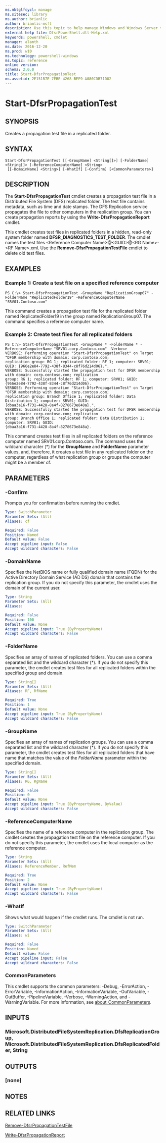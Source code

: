 ```yaml
---
ms.mktglfcycl: manage
ms.sitesec: library
ms.author: brianlic
author: brianlic-msft
description: Use this topic to help manage Windows and Windows Server technologies with Windows PowerShell.
external help file: DfsrPowerShell.dll-Help.xml
keywords: powershell, cmdlet
manager: alanth
ms.date: 2016-12-20
ms.prod: w10
ms.technology: powershell-windows
ms.topic: reference
online version: 
schema: 2.0.0
title: Start-DfsrPropagationTest
ms.assetid: 2E151B7E-7EBE-4268-BEE9-A080CDB71D02
---
```


# Start-DfsrPropagationTest

## SYNOPSIS
Creates a propagation test file in a replicated folder.

## SYNTAX

```
Start-DfsrPropagationTest [[-GroupName] <String[]>] [-FolderName] <String[]> [-ReferenceComputerName] <String>
 [[-DomainName] <String>] [-WhatIf] [-Confirm] [<CommonParameters>]
```

## DESCRIPTION
The **Start-DfsrPropagationTest** cmdlet creates a propagation test file in a Distributed File System (DFS) replicated folder.
The test file contains metadata, such as time and date stamps.
The DFS Replication service propagates the file to other computers in the replication group.
You can create propagation reports by using the **Write-DfsrPropagationReport** cmdlet.

This cmdlet creates test files in replicated folders in a hidden, read-only system folder named __DFSR_DIAGNOSTICS_TEST_FOLDER__.
The cmdlet names the test files \<Reference Computer Name\>@\<GUID\>@\<RG Name\>-\<RF Name\>.xml.
Use the **Remove-DfsrPropagationTestFile** cmdlet to delete old test files.

## EXAMPLES

### Example 1: Create a test file on a specified reference computer
```
PS C:\> Start-DfsrPropagationTest -GroupName "ReplicationGroup07" -FolderName "ReplicatedFolder19" -ReferenceComputerName "SRV01.Contoso.com"
```

This command creates a propagation test file for the replicated folder named ReplicatedFolder19 in the group named ReplicationGroup07.
The command specifies a reference computer name.

### Example 2: Create test files for all replicated folders
```
PS C:\> Start-DfsrPropagationTest -GroupName * -FolderName * -ReferenceComputerName "SRV01.corp.Contoso.com" -Verbose
VERBOSE: Performing operation "Start-DfsrPropagationTest" on Target "DFSR membership with domain: corp.contoso.com;
replication group: RG 1; replicated folder: RF 1; computer: SRV01; GUID: {966e2e84-7792-438f-8344-c8f76d214d06}.".
VERBOSE: Successfully started the propagation test for DFSR membership with domain: corp.contoso.com; replication
group: RG 1; replicated folder: RF 1; computer: SRV01; GUID: {966e2e84-7792-438f-8344-c8f76d214d06}.
VERBOSE: Performing operation "Start-DfsrPropagationTest" on Target "DFSR membership with domain: corp.contoso.com;
replication group: Branch Office 1; replicated folder: Data Distribution 1; computer: SRV01; GUID:
{dbaa3a16-f731-4428-8a4f-8278673e848a}.".
VERBOSE: Successfully started the propagation test for DFSR membership with domain: corp.contoso.com; replication
group: Branch Office 1; replicated folder: Data Distribution 1; computer: SRV01; GUID:
{dbaa3a16-f731-4428-8a4f-8278673e848a}.
```

This command creates test files in all replicated folders on the reference computer named SRV01.corp.Contoso.com.
The command uses the wildcard character (*) for the **GroupName** and **FolderName** parameter values, and, therefore, it creates a test file in any replicated folder on the computer, regardless of what replication group or groups the computer might be a member of.

## PARAMETERS

### -Confirm
Prompts you for confirmation before running the cmdlet.

```yaml
Type: SwitchParameter
Parameter Sets: (All)
Aliases: cf

Required: False
Position: Named
Default value: False
Accept pipeline input: False
Accept wildcard characters: False
```

### -DomainName
Specifies the NetBIOS name or fully qualified domain name (FQDN) for the Active Directory Domain Service (AD DS) domain that contains the replication group.
If you do not specify this parameter, the cmdlet uses the domain of the current user.

```yaml
Type: String
Parameter Sets: (All)
Aliases: 

Required: False
Position: 100
Default value: None
Accept pipeline input: True (ByPropertyName)
Accept wildcard characters: False
```

### -FolderName
Specifies an array of names of replicated folders.
You can use a comma separated list and the wildcard character (*).
If you do not specify this parameter, the cmdlet creates test files for all replicated folders within the specified group and domain.

```yaml
Type: String[]
Parameter Sets: (All)
Aliases: RF, RfName

Required: True
Position: 1
Default value: None
Accept pipeline input: True (ByPropertyName)
Accept wildcard characters: False
```

### -GroupName
Specifies an array of names of replication groups.
You can use a comma separated list and the wildcard character (*).
If you do not specify this parameter, the cmdlet creates test files for all replicated folders that have name that matches the value of the *FolderName* parameter within the specified domain.

```yaml
Type: String[]
Parameter Sets: (All)
Aliases: RG, RgName

Required: False
Position: 0
Default value: None
Accept pipeline input: True (ByPropertyName, ByValue)
Accept wildcard characters: False
```

### -ReferenceComputerName
Specifies the name of a reference computer in the replication group.
The cmdlet creates the propagation test file on the reference computer.
If you do not specify this parameter, the cmdlet uses the local computer as the reference computer.

```yaml
Type: String
Parameter Sets: (All)
Aliases: ReferenceMember, RefMem

Required: True
Position: 2
Default value: None
Accept pipeline input: True (ByPropertyName)
Accept wildcard characters: False
```

### -WhatIf
Shows what would happen if the cmdlet runs.
The cmdlet is not run.

```yaml
Type: SwitchParameter
Parameter Sets: (All)
Aliases: wi

Required: False
Position: Named
Default value: False
Accept pipeline input: False
Accept wildcard characters: False
```

### CommonParameters
This cmdlet supports the common parameters: -Debug, -ErrorAction, -ErrorVariable, -InformationAction, -InformationVariable, -OutVariable, -OutBuffer, -PipelineVariable, -Verbose, -WarningAction, and -WarningVariable. For more information, see [about_CommonParameters](http://go.microsoft.com/fwlink/?LinkID=113216).

## INPUTS

### Microsoft.DistributedFileSystemReplication.DfsReplicationGroup, Microsoft.DistributedFileSystemReplication.DfsReplicatedFolder, String

## OUTPUTS

### [none]

## NOTES

## RELATED LINKS

[Remove-DfsrPropagationTestFile](./Remove-DfsrPropagationTestFile.md)

[Write-DfsrPropagationReport](./Write-DfsrPropagationReport.md)


